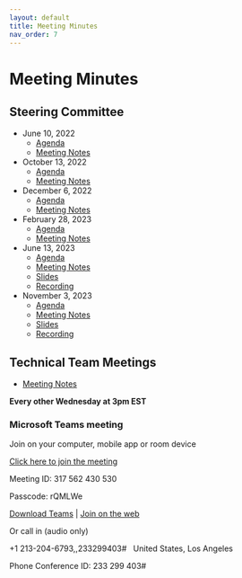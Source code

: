 ```yaml
---
layout: default
title: Meeting Minutes
nav_order: 7
---
```


# Meeting Minutes

## Steering Committee

- June 10, 2022
  - [Agenda](https://docs.google.com/document/d/1ziSf4R3ZlaSfmJ9e08on_OWqtPYjHD-SOfIuZvUOSM4/edit?usp=share_link)
  - [Meeting Notes](https://docs.google.com/document/d/1tqqNIavrnNUGJAUt-GmVpCz62Zb2bV0_ZFJHBex5CQ4/edit?usp=share_link)
- October 13, 2022
  - [Agenda](https://docs.google.com/document/d/1p6YFJnHK5Q2IznMSE83PW1FqPIR2VlXzh0qXXFNloCo/edit?usp=share_link)
  - [Meeting Notes](https://docs.google.com/document/d/1P9gB2I2JGF504E3jFLz72PlL6YpS0Q60F7bnpJDnAik/edit?usp=share_link)
- December 6, 2022
  - [Agenda](https://docs.google.com/document/d/1HqPk4oIwBx9IgV6S9BLzO4Q_Q_Q2ETtg8I05MVPh8sw/edit?usp=share_link)
  - [Meeting Notes](https://docs.google.com/document/d/1R6Egv8BWguVBSWb8hKxE0R-tnmkzThjDxd4wdhQ17hc/edit?usp=share_link)
- February 28, 2023
  - [Agenda](https://docs.google.com/document/d/1lcCfvDWuGeDp5i1ak7uN20YPPAnKJUufOgFkMp8XPkE/edit?usp=share_link)
  - [Meeting Notes](https://docs.google.com/document/d/1V7BoSwQw4oq_pVdcRUPTh3e2vFUXFMZ6DVpj4C3G-K4/edit?usp=share_link)
- June 13, 2023
  - [Agenda](https://docs.google.com/document/d/1mE8kHpsMMal32M2JDGeyjrfqY9Bh8S8IQCJocCo2C-0/edit?usp=drive_link)
  - [Meeting Notes](https://docs.google.com/document/d/13qhWnnyT5BTOASJ_SFiBovA6pY1_rgAMv6jLbBmYFCQ/edit)
  - [Slides](https://docs.google.com/presentation/d/1g_SqVmwaLFgnED0-hgF0T9IE2mu3aQBS/edit?usp=drive_link&ouid=105308995313737509177&rtpof=true&sd=true)
  - [Recording](https://drive.google.com/file/d/1hte0rBK2epx_mlQzphq9EfXkuKBuxCPp/view?usp=drive_link)
- November 3, 2023
  - [Agenda](https://docs.google.com/document/d/1uQH8JyKtQi8BV9jnsq8asnvi7KEqHnDqEgtN1atrXOc/edit?usp=drive_link)
  - [Meeting Notes](https://docs.google.com/document/d/1mwm2pE5hRArEh86UVMi69uD2HFSRSyuKDAepf2wIAqw/edit?usp=drive_link)
  - [Slides](https://docs.google.com/presentation/d/1s-n9KfmSayVduodzabCW3VK5r8QuyAMrFoaQBBFTwdQ/edit?usp=drive_link)
  - [Recording](https://drive.google.com/file/d/1m1OonE5er7_Hz-UOyDFmQh-KxK2odwBz/view?usp=drive_link)

## Technical Team Meetings

- [Meeting Notes](https://docs.google.com/document/d/1oA70lZ-S7h0bDtrAbcRGJ-ggRKhY3YuIEBYIszAp6Ps/edit?usp=sharing)

**Every other Wednesday at 3pm EST**

### Microsoft Teams meeting
Join on your computer, mobile app or room device

[Click here to join the meeting](https://teams.microsoft.com/l/meetup-join/19%3ameeting_NDI3YjJmMzQtZDNiZS00OTcyLTg0MGYtOWQ3Yzg4ODBiOThj%40thread.v2/0?context=%7b%22Tid%22%3a%2249833998-a8f1-424b-bf84-5d50f102d530%22%2c%22Oid%22%3a%228d71c963-8b65-42a2-859a-bb5a4639d6a1%22%7d)

Meeting ID: 317 562 430 530 

Passcode: rQMLWe 

[Download Teams](https://www.microsoft.com/en-us/microsoft-teams/download-app) |  [Join on the web](https://www.microsoft.com/microsoft-teams/join-a-meeting)

Or call in (audio only)

+1 213-204-6793,,233299403#   United States, Los Angeles 

Phone Conference ID: 233 299 403# 